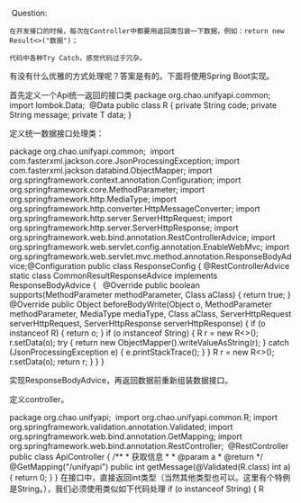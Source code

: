 ​ Question:

    在开发接口的时候，每次在Controller中都要用返回类包装一下数据，例如：return new Result<>("数据")；

    代码中各种Try Catch，感觉代码过于冗杂。

   有没有什么优雅的方式处理呢？答案是有的。下面将使用Spring Boot实现。





首先定义一个Api统一返回的接口类
package org.chao.unifyapi.common;
​
import lombok.Data;
​
@Data
public class R<T> {
    private String code;
    private String message;
    private T data;
}
​


定义统一数据接口处理类：

package org.chao.unifyapi.common;
​
import com.fasterxml.jackson.core.JsonProcessingException;
import com.fasterxml.jackson.databind.ObjectMapper;
import org.springframework.context.annotation.Configuration;
import org.springframework.core.MethodParameter;
import org.springframework.http.MediaType;
import org.springframework.http.converter.HttpMessageConverter;
import org.springframework.http.server.ServerHttpRequest;
import org.springframework.http.server.ServerHttpResponse;
import org.springframework.web.bind.annotation.RestControllerAdvice;
import org.springframework.web.servlet.config.annotation.EnableWebMvc;
import org.springframework.web.servlet.mvc.method.annotation.ResponseBodyAdvice;
​
@Configuration
public class ResponseConfig {
    @RestControllerAdvice
    static class CommonResultResponseAdvice implements ResponseBodyAdvice<Object> {
​
​
        @Override
        public boolean supports(MethodParameter methodParameter, Class aClass) {
            return true;
        }
​
        @Override
        public Object beforeBodyWrite(Object o, MethodParameter methodParameter, MediaType mediaType, Class aClass, ServerHttpRequest serverHttpRequest, ServerHttpResponse serverHttpResponse) {
            if (o instanceof R) {
                return o;
            }
            if (o instanceof String) {
                R<Object> r = new R<>();
                r.setData(o);
                try {
                    return new ObjectMapper().writeValueAsString(r);
                } catch (JsonProcessingException e) {
                    e.printStackTrace();
                }
            }
            R<Object> r = new R<>();
            r.setData(o);
            return r;
        }
    }
}
​


实现ResponseBodyAdvice，再返回数据前重新组装数据接口。


定义controller。



package org.chao.unifyapi;
​
import org.chao.unifyapi.common.R;
import org.springframework.validation.annotation.Validated;
import org.springframework.web.bind.annotation.GetMapping;
import org.springframework.web.bind.annotation.RestController;
​
@RestController
public class ApiController {
    /**
     * 获取信息
     *
     * @param a
     * @return
     */
    @GetMapping("/unifyapi")
    public int getMessage(@Validated(R.class) int a) {
        return 0;
    }
}
​
在接口中，直接返回int类型（当然其他类型也可以。这里有个特例是String。），我们必须使用类似如下代码处理
if (o instanceof String) {
    R<Object> r = new R<>();
    r.setData(o);
    try {
        return new ObjectMapper().writeValueAsString(r);
    } catch (JsonProcessingException e) {
        e.printStackTrace();
    }
}
访问http://localhost:8080/unifyapi







我们看到返回的数据0已经被统一api返回类R包装。


如何处理统一异常呢？

定义异常全局处理类：
package org.chao.unifyapi.common;
​
import lombok.extern.slf4j.Slf4j;
import org.springframework.web.bind.annotation.ControllerAdvice;
import org.springframework.web.bind.annotation.ExceptionHandler;
import org.springframework.web.bind.annotation.ResponseBody;
​
import javax.servlet.http.HttpServletRequest;
​
@ControllerAdvice
@Slf4j
public class GlobalExceptionHandler {
​
    /**
     * 处理自定义的业务异常
     * @param req
     * @param e
     * @return
     */
    @ExceptionHandler(value = Exception.class)
    @ResponseBody
    public  String exceptionHandler(HttpServletRequest req, Exception e){
        log.error("发生业务异常！原因是：{}",e.getMessage());
        return e.getMessage();
    }
}


我们测试下：
 
@GetMapping("/excep")
public int testException(){
    throw new RuntimeException("测试异常");
}
访问http://localhost:8080/excep





异常已经被处理

不同的异常可以定义不同的处理方式。返回不同的信息。并且建议使用枚举来定义错误信息。



源码地址：


https://github.com/shizhenchao/unify-api.git



